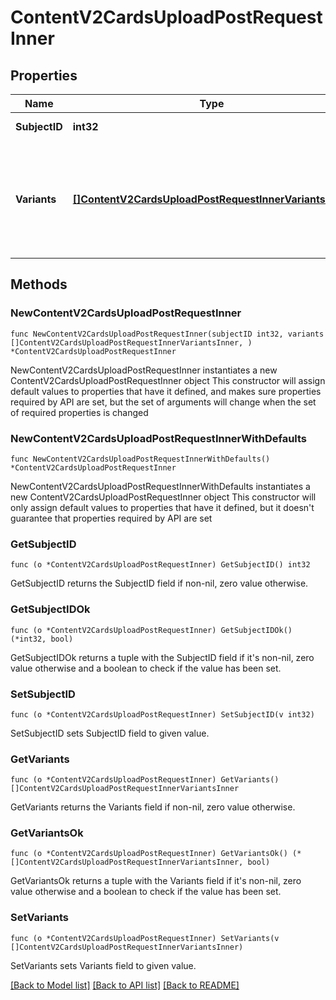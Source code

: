 # ContentV2CardsUploadPostRequestInner

## Properties

Name | Type | Description | Notes
------------ | ------------- | ------------- | -------------
**SubjectID** | **int32** | ID предмета | 
**Variants** | [**[]ContentV2CardsUploadPostRequestInnerVariantsInner**](ContentV2CardsUploadPostRequestInnerVariantsInner.md) | Массив вариантов товара. В каждой КТ может быть не более 30 вариантов (НМ) | 

## Methods

### NewContentV2CardsUploadPostRequestInner

`func NewContentV2CardsUploadPostRequestInner(subjectID int32, variants []ContentV2CardsUploadPostRequestInnerVariantsInner, ) *ContentV2CardsUploadPostRequestInner`

NewContentV2CardsUploadPostRequestInner instantiates a new ContentV2CardsUploadPostRequestInner object
This constructor will assign default values to properties that have it defined,
and makes sure properties required by API are set, but the set of arguments
will change when the set of required properties is changed

### NewContentV2CardsUploadPostRequestInnerWithDefaults

`func NewContentV2CardsUploadPostRequestInnerWithDefaults() *ContentV2CardsUploadPostRequestInner`

NewContentV2CardsUploadPostRequestInnerWithDefaults instantiates a new ContentV2CardsUploadPostRequestInner object
This constructor will only assign default values to properties that have it defined,
but it doesn't guarantee that properties required by API are set

### GetSubjectID

`func (o *ContentV2CardsUploadPostRequestInner) GetSubjectID() int32`

GetSubjectID returns the SubjectID field if non-nil, zero value otherwise.

### GetSubjectIDOk

`func (o *ContentV2CardsUploadPostRequestInner) GetSubjectIDOk() (*int32, bool)`

GetSubjectIDOk returns a tuple with the SubjectID field if it's non-nil, zero value otherwise
and a boolean to check if the value has been set.

### SetSubjectID

`func (o *ContentV2CardsUploadPostRequestInner) SetSubjectID(v int32)`

SetSubjectID sets SubjectID field to given value.


### GetVariants

`func (o *ContentV2CardsUploadPostRequestInner) GetVariants() []ContentV2CardsUploadPostRequestInnerVariantsInner`

GetVariants returns the Variants field if non-nil, zero value otherwise.

### GetVariantsOk

`func (o *ContentV2CardsUploadPostRequestInner) GetVariantsOk() (*[]ContentV2CardsUploadPostRequestInnerVariantsInner, bool)`

GetVariantsOk returns a tuple with the Variants field if it's non-nil, zero value otherwise
and a boolean to check if the value has been set.

### SetVariants

`func (o *ContentV2CardsUploadPostRequestInner) SetVariants(v []ContentV2CardsUploadPostRequestInnerVariantsInner)`

SetVariants sets Variants field to given value.



[[Back to Model list]](../README.md#documentation-for-models) [[Back to API list]](../README.md#documentation-for-api-endpoints) [[Back to README]](../README.md)


